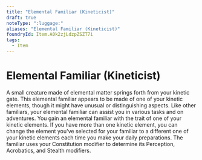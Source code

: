 ```yaml
---
title: "Elemental Familiar (Kineticist)"
draft: true
noteType: ":luggage:"
aliases: "Elemental Familiar (Kineticist)"
foundryId: Item.A0k2zjLdzpZSZT7i
tags:
  - Item
---
```


# Elemental Familiar (Kineticist)

A small creature made of elemental matter springs forth from your kinetic gate. This elemental familiar appears to be made of one of your kinetic elements, though it might have unusual or distinguishing aspects. Like other familiars, your elemental familiar can assist you in various tasks and on adventures. You gain an elemental familiar with the trait of one of your kinetic elements. If you have more than one kinetic element, you can change the element you've selected for your familiar to a different one of your kinetic elements each time you make your daily preparations. The familiar uses your Constitution modifier to determine its Perception, Acrobatics, and Stealth modifiers.
